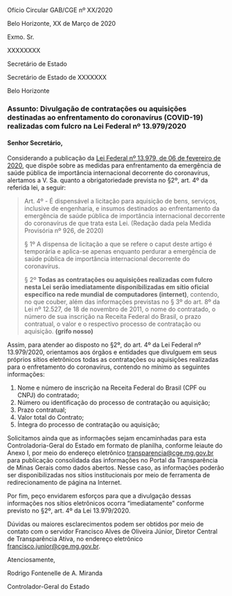 Ofício Circular GAB/CGE nº XX/2020

Belo Horizonte, XX de Março de 2020

Exmo. Sr.

XXXXXXXX

Secretário de Estado

Secretário de Estado de XXXXXXX

Belo Horizonte

### Assunto: Divulgação de contratações ou aquisições destinadas ao enfrentamento do coronavírus (COVID-19) realizadas com fulcro na Lei Federal nº 13.979/2020

#### Senhor Secretário,

Considerando a publicação da [Lei Federal nº 13.979, de 06 de fevereiro de 2020](http://www.planalto.gov.br/ccivil_03/_ato2019-2022/2020/lei/L13979.htm), que dispõe sobre as medidas para enfrentamento da emergência de saúde pública de importância internacional decorrente do coronavírus, alertamos a V. Sa. quanto a obrigatoriedade prevista no §2º, art. 4º da referida lei, a seguir:

> Art. 4º - É dispensável a licitação para aquisição de bens, serviços, inclusive de engenharia, e insumos destinados ao enfrentamento da emergência de saúde pública de importância internacional decorrente do coronavírus de que trata esta Lei.  (Redação dada pela Medida Provisória nº 926, de 2020)
> 
> § 1º  A dispensa de licitação a que se refere o caput deste artigo é temporária e aplica-se apenas enquanto perdurar a emergência de saúde pública de importância internacional decorrente do coronavírus.
> 
> § 2º  __Todas as contratações ou aquisições realizadas com fulcro nesta Lei serão imediatamente disponibilizadas em sítio oficial específico na rede mundial de computadores (internet)__, contendo, no que couber, além das informações previstas no § 3º do art. 8º da Lei nº 12.527, de 18 de novembro de 2011, o nome do contratado, o número de sua inscrição na Receita Federal do Brasil, o prazo contratual, o valor e o respectivo processo de contratação ou aquisição. __(grifo nosso)__

Assim, para atender ao disposto no §2º, do art. 4º da Lei Federal nº 13.979/2020, orientamos aos órgãos e entidades que divulguem em seus próprios sítios eletrônicos todas as contratações ou aquisições realizadas para o enfretamento do coronavírus, contendo no mínimo as seguintes informações:

1.	Nome e número de inscrição na Receita Federal do Brasil (CPF ou CNPJ) do contratado;
1.	Número ou identificação do processo de contratação ou aquisição;
1.	Prazo contratual;
1.	Valor total do Contrato;
1.	Íntegra do processo de contratação ou aquisição;

Solicitamos ainda que as informações sejam encaminhadas para esta Controladoria-Geral do Estado em formato de planilha, conforme leiaute do Anexo I, por meio do endereço eletrônico <transparencia@cge.mg.gov.br> para publicação consolidada das informações no Portal da Transparência de Minas Gerais como dados abertos. Nesse caso, as informações poderão ser disponibilizadas nos sítios institucionais por meio de ferramenta de redirecionamento de página na Internet.

Por fim, peço envidarem esforços para que a divulgação dessas informações nos sítios eletrônicos ocorra “imediatamente” conforme previsto no §2º, art. 4º da Lei 13.979/2020.

Dúvidas ou maiores esclarecimentos podem ser obtidos por meio de contato com o servidor Francisco Alves de Oliveira Júnior, Diretor Central de Transparência Ativa, no endereço eletrônico <francisco.junior@cge.mg.gov.br>.

Atenciosamente,

Rodrigo Fontenelle de A. Miranda

Controlador-Geral do Estado
